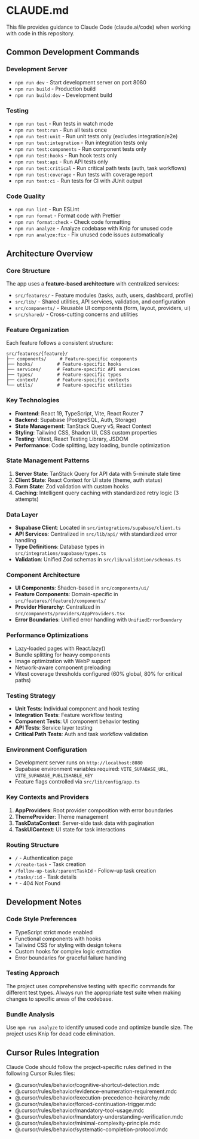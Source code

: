 # CLAUDE.md

This file provides guidance to Claude Code (claude.ai/code) when working with code in this
repository.

## Common Development Commands

### Development Server

- `npm run dev` - Start development server on port 8080
- `npm run build` - Production build
- `npm run build:dev` - Development build

### Testing

- `npm run test` - Run tests in watch mode
- `npm run test:run` - Run all tests once
- `npm run test:unit` - Run unit tests only (excludes integration/e2e)
- `npm run test:integration` - Run integration tests only
- `npm run test:components` - Run component tests only
- `npm run test:hooks` - Run hook tests only
- `npm run test:api` - Run API tests only
- `npm run test:critical` - Run critical path tests (auth, task workflows)
- `npm run test:coverage` - Run tests with coverage report
- `npm run test:ci` - Run tests for CI with JUnit output

### Code Quality

- `npm run lint` - Run ESLint
- `npm run format` - Format code with Prettier
- `npm run format:check` - Check code formatting
- `npm run analyze` - Analyze codebase with Knip for unused code
- `npm run analyze:fix` - Fix unused code issues automatically

## Architecture Overview

### Core Structure

The app uses a **feature-based architecture** with centralized services:

- `src/features/` - Feature modules (tasks, auth, users, dashboard, profile)
- `src/lib/` - Shared utilities, API services, validation, and configuration
- `src/components/` - Reusable UI components (form, layout, providers, ui)
- `src/shared/` - Cross-cutting concerns and utilities

### Feature Organization

Each feature follows a consistent structure:

```
src/features/{feature}/
├── components/     # Feature-specific components
├── hooks/         # Feature-specific hooks
├── services/      # Feature-specific API services
├── types/         # Feature-specific types
├── context/       # Feature-specific contexts
└── utils/         # Feature-specific utilities
```

### Key Technologies

- **Frontend**: React 19, TypeScript, Vite, React Router 7
- **Backend**: Supabase (PostgreSQL, Auth, Storage)
- **State Management**: TanStack Query v5, React Context
- **Styling**: Tailwind CSS, Shadcn UI, CSS custom properties
- **Testing**: Vitest, React Testing Library, JSDOM
- **Performance**: Code splitting, lazy loading, bundle optimization

### State Management Patterns

1. **Server State**: TanStack Query for API data with 5-minute stale time
2. **Client State**: React Context for UI state (theme, auth status)
3. **Form State**: Zod validation with custom hooks
4. **Caching**: Intelligent query caching with standardized retry logic (3 attempts)

### Data Layer

- **Supabase Client**: Located in `src/integrations/supabase/client.ts`
- **API Services**: Centralized in `src/lib/api/` with standardized error handling
- **Type Definitions**: Database types in `src/integrations/supabase/types.ts`
- **Validation**: Unified Zod schemas in `src/lib/validation/schemas.ts`

### Component Architecture

- **UI Components**: Shadcn-based in `src/components/ui/`
- **Feature Components**: Domain-specific in `src/features/{feature}/components/`
- **Provider Hierarchy**: Centralized in `src/components/providers/AppProviders.tsx`
- **Error Boundaries**: Unified error handling with `UnifiedErrorBoundary`

### Performance Optimizations

- Lazy-loaded pages with React.lazy()
- Bundle splitting for heavy components
- Image optimization with WebP support
- Network-aware component preloading
- Vitest coverage thresholds configured (60% global, 80% for critical paths)

### Testing Strategy

- **Unit Tests**: Individual component and hook testing
- **Integration Tests**: Feature workflow testing
- **Component Tests**: UI component behavior testing
- **API Tests**: Service layer testing
- **Critical Path Tests**: Auth and task workflow validation

### Environment Configuration

- Development server runs on `http://localhost:8080`
- Supabase environment variables required: `VITE_SUPABASE_URL`, `VITE_SUPABASE_PUBLISHABLE_KEY`
- Feature flags controlled via `src/lib/config/app.ts`

### Key Contexts and Providers

1. **AppProviders**: Root provider composition with error boundaries
2. **ThemeProvider**: Theme management
3. **TaskDataContext**: Server-side task data with pagination
4. **TaskUIContext**: UI state for task interactions

### Routing Structure

- `/` - Authentication page
- `/create-task` - Task creation
- `/follow-up-task/:parentTaskId` - Follow-up task creation
- `/tasks/:id` - Task details
- `*` - 404 Not Found

## Development Notes

### Code Style Preferences

- TypeScript strict mode enabled
- Functional components with hooks
- Tailwind CSS for styling with design tokens
- Custom hooks for complex logic extraction
- Error boundaries for graceful failure handling

### Testing Approach

The project uses comprehensive testing with specific commands for different test types. Always run
the appropriate test suite when making changes to specific areas of the codebase.

### Bundle Analysis

Use `npm run analyze` to identify unused code and optimize bundle size. The project uses Knip for
dead code elimination.

## Cursor Rules Integration

Claude Code should follow the project-specific rules defined in the following Cursor Rules files:

- @.cursor/rules/behavior/cognitive-shortcut-detection.mdc
- @.cursor/rules/behavior/evidence-enumeration-requirement.mdc
- @.cursor/rules/behavior/execution-precedence-heirarchy.mdc
- @.cursor/rules/behavior/forced-continuation-trigger.mdc
- @.cursor/rules/behavior/mandatory-tool-usage.mdc
- @.cursor/rules/behavior/mandatory-understanding-verification.mdc
- @.cursor/rules/behavior/minimal-complexity-principle.mdc
- @.cursor/rules/behavior/systematic-completion-protocol.mdc
